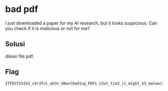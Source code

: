 # bad pdf

I just downloaded a paper for my AI research, but it looks suspicious. Can you check if it is malicious or not for me?

## Solusi

dikasi file pdf.




## Flag
    ITFEST25{b3_c4r3ful_wh3n_d0wnl0ad1ng_PDFs_n3xt_tim3_it_m1ght_b3_malwar3}